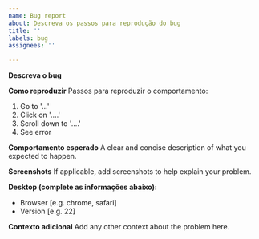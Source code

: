 ```yaml
---
name: Bug report
about: Descreva os passos para reprodução do bug
title: ''
labels: bug
assignees: ''

---
```


**Descreva o bug**

**Como reproduzir**
Passos para reproduzir o comportamento:
1. Go to '...'
2. Click on '....'
3. Scroll down to '....'
4. See error

**Comportamento esperado**
A clear and concise description of what you expected to happen.

**Screenshots**
If applicable, add screenshots to help explain your problem.

**Desktop (complete as informações abaixo):**
 - Browser [e.g. chrome, safari]
 - Version [e.g. 22]

**Contexto adicional**
Add any other context about the problem here.
